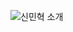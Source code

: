![신민혁 소개](https://capsule-render.vercel.app/api?type=waving&height=300&color=gradient&text=안녕하세요%20신민혁입니다.&fontAlign=50)



